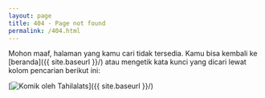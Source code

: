 ```yaml
---
layout: page
title: 404 - Page not found
permalink: /404.html
---
```

Mohon maaf, halaman yang kamu cari tidak tersedia. Kamu bisa kembali ke [beranda]({{ site.baseurl }}/) atau mengetik kata kunci yang dicari lewat kolom pencarian berikut ini:

<script async src="https://cse.google.com/cse.js?cx=013516926931715179940:qaca1xyybqk"></script>
<div class="gcse-search"></div>

[<img src="{{ site.baseurl }}/images/tahilalats-error.jpg" alt="Komik oleh Tahilalats"/>]({{ site.baseurl }}/)

